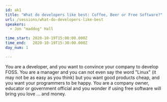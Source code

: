 ```yaml
---
id: ak1
title: "What do developers like best: Coffee, Beer or Free Software?"
url: /sessions/what-do-developers-like-best
speakers:
  - Jon "maddog" Hall

time_start: 2020-10-19T15:00:00.000Z
time_end:   2020-10-19T15:30:00.000Z
day_num: 1

---
```


You are a developer, and you want to convince your company to develop FOSS. You are a manager and you can not even say the word "Linux" (it may not be as easy as you think) but you want good products cheap, and you want your programmers to be happy. You are a company owner, educator or government official and you wonder if using free software will bring you love ... and money.

